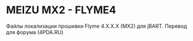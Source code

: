 MEIZU MX2 - FLYME4
============

Файлы локализации прошивки Flyme 4.X.X.X (MX2) для jBART. Перевод для форума (4PDA.RU)

